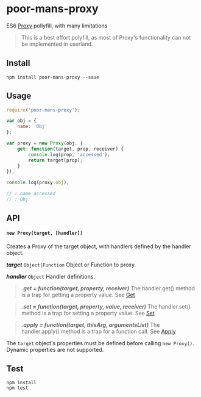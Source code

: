 # poor-mans-proxy

ES6 [Proxy](https://developer.mozilla.org/en-US/docs/Web/JavaScript/Reference/Global_Objects/Proxy) pollyfill, with many limitations

> This is a best effort polyfill, as most of Proxy's functionality can not be implemented in userland.


## Install
```shell
npm install poor-mans-proxy --save
```


## Usage
```js
require('poor-mans-proxy');

var obj = {
	name: 'Obj'
};

var proxy = new Proxy(obj, {
	get: function(target, prop, receiver) {
		console.log(prop, 'accessed');
		return target[prop];
	}
});

console.log(proxy.obj);

// : name accessed 
// : Obj
```


## API

#### `new Proxy(target, [handler])`

Creates a Proxy of the target object, with handlers defined by the handler object.

**_target_** `Object|Function` Object or Function to proxy. 

**_handler_** `Object` Handler definitions.

> **_.get = function(target, property, receiver)_** The handler.get() method is a trap for getting a property value. See [Get](https://developer.mozilla.org/en-US/docs/Web/JavaScript/Reference/Global_Objects/Proxy/handler/get)

> **_.set = function(target, property, value, receiver)_** The handler.set() method is a trap for setting a property value. See [Set](https://developer.mozilla.org/en-US/docs/Web/JavaScript/Reference/Global_Objects/Proxy/handler/get)

> **_.apply = function(target, thisArg, argumentsList)_** The handler.apply() method is a trap for a function call. See [Apply](https://developer.mozilla.org/en-US/docs/Web/JavaScript/Reference/Global_Objects/Proxy/handler/apply)

The `target` object's properties must be defined before calling `new Proxy()`. Dynamic properties are not supported.

## Test

```shell
npm install
npm test
```